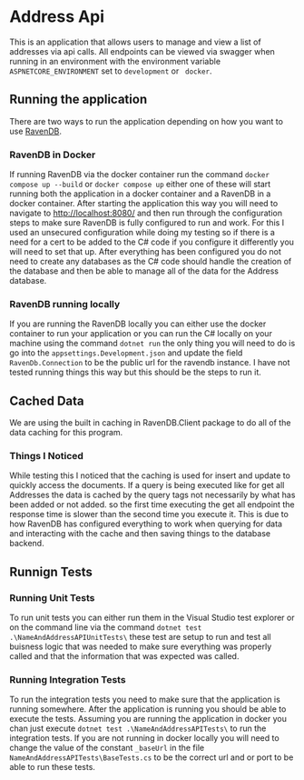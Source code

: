 # Address Api

This is an application that allows users to manage and view a list of addresses via api calls. All endpoints can be viewed via swagger when running in an environment with the environment variable `ASPNETCORE_ENVIRONMENT`  set to `development` or ` docker`.

## Running the application

There are two ways to run the application depending on how you want to use [RavenDB](https://ravendb.net/).

### RavenDB in Docker

If running RavenDB via the docker container run the command `docker compose up --build` or `docker compose up` either one of these will start running both the application in a docker container and a RavenDB in a docker container. After starting the application this way you will need to navigate to [http://localhost:8080/](http://localhost:8080/) and then run through the configuration steps to make sure RavenDB is fully configured to run and work. For this I used an unsecured configuration while doing my testing so if there is a need for a cert to be added to the C# code if you configure it differently you will need to set that up. After everything has been configured you do not need to create any databases as the C# code should handle the creation of the database and then be able to manage all of the data for the Address database.

### RavenDB running locally

If you are running the RavenDB locally you can either use the docker container to run your application or you can run the C# locally on your machine using the command `dotnet run` the only thing you will need to do is go into the `appsettings.Development.json` and update the field `RavenDb.Connection` to be the public url for the ravendb instance.  I have not tested running things this way but this should be the steps to run it.

## Cached Data

We are using the built in caching in RavenDB.Client package to do all of the data caching for this program.

### Things I Noticed

While testing this I noticed that the caching is used for insert and update to quickly access the documents. If a query is being executed like for get all Addresses the data is cached by the query tags not necessarily by what has been added or not added. so the first time executing the get all endpoint the response time is slower than the second time you execute it. This is due to how RavenDB has configured everything to work when querying for data and interacting with the cache and then saving things to the database backend.

## Runnign Tests

### Running Unit Tests

To run unit tests you can either run them in the Visual Studio test explorer or on the command line via the command `dotnet test .\NameAndAddressAPIUnitTests\` these test are setup to run and test all buisness logic that was needed to make sure everything was properly called and that the information that was expected was called.

### Running Integration Tests

To run the integration tests you need to make sure that the application is running somewhere. After the application is running you should be able to execute the tests. Assuming you are running the application in docker you chan just execute `dotnet test .\NameAndAddressAPITests\` to run the integration tests. If you are not running in docker locally you will need to change the value of the constant `_baseUrl` in the file `NameAndAddressAPITests\BaseTests.cs` to be the correct url and or port to be able to run these tests.
